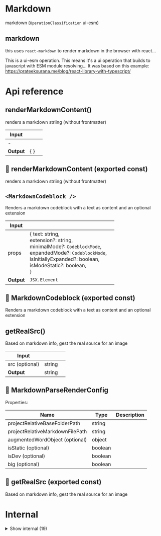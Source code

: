 # Markdown

markdown (`OperationClassification` ui-esm)


## markdown

this uses `react-markdown` to render markdown in the browser with react...

This is a ui-esm operation. This means it's a ui operation that builds to javascript with ESM module resolving... It was based on this example: https://prateeksurana.me/blog/react-library-with-typescript/




# Api reference

## renderMarkdownContent()

renders a markdown striing (without frontmatter)


| Input      |    |    |
| ---------- | -- | -- |
| - | | |
| **Output** | {  }   |    |



## 📄 renderMarkdownContent (exported const)

renders a markdown striing (without frontmatter)


## `<MarkdownCodeblock />`

Renders a markdown codeblock with a text as content and an optional extension


| Input      |    |    |
| ---------- | -- | -- |
| props | { text: string, <br />extension?: string, <br />minimalMode?: `CodeblockMode`, <br />expandedMode?: `CodeblockMode`, <br />isInitiallyExpanded?: boolean, <br />isModeStatic?: boolean, <br /> } |  |
| **Output** | `JSX.Element`   |    |



## 📄 MarkdownCodeblock (exported const)

Renders a markdown codeblock with a text as content and an optional extension


## getRealSrc()

Based on markdown info, gest the real source for an image


| Input      |    |    |
| ---------- | -- | -- |
| src (optional) | string |  |,| config | `MarkdownParseRenderConfig` |  |
| **Output** | string   |    |



## 🔹 MarkdownParseRenderConfig

Properties: 

 | Name | Type | Description |
|---|---|---|
| projectRelativeBaseFolderPath  | string |  |
| projectRelativeMarkdownFilePath  | string |  |
| augmentedWordObject (optional) | object |  |
| isStatic (optional) | boolean |  |
| isDev (optional) | boolean |  |
| big (optional) | boolean |  |



## 📄 getRealSrc (exported const)

Based on markdown info, gest the real source for an image

# Internal

<details><summary>Show internal (19)</summary>
    
  # getUrlFromRelativeUrl()

gets the renderable asset url from the relative url


| Input      |    |    |
| ---------- | -- | -- |
| relativeUrl | string |  |,| relativeUrlStrategy | api / static |  |,| projectRelativeBaseFolderPath | string |  |,| projectRelativeMarkdownFilePath | string |  |
| **Output** | `String`   |    |



## getYoutubeId()

| Input      |    |    |
| ---------- | -- | -- |
| - | | |
| **Output** | string   |    |



## `<HtmlHeader />`

| Input      |    |    |
| ---------- | -- | -- |
| - | | |
| **Output** | `JSX.Element`   |    |



## renderFrontmatter()

Renders markdown frontmatter parameters (and optionally a spacer)


| Input      |    |    |
| ---------- | -- | -- |
| parameters | `Frontmatter` |  |,| config (optional) | { renderSpacer?: boolean, <br /> } |  |
| **Output** | `JSX.Element`   |    |



## renderMarkdownChunk()

renders a MarkdownChunk interface


| Input      |    |    |
| ---------- | -- | -- |
| chunk | `MarkdownChunk` |  |,| config | `MarkdownParseRenderConfig` |  |
| **Output** | `JSX.Element`   |    |



## renderMarkdownParse()

renders the MardkownParse interface (including frontmatter)


| Input      |    |    |
| ---------- | -- | -- |
| markdownParse | `MarkdownParse` |  |,| config | `MarkdownParseRenderConfig` |  |
| **Output** | `JSX.Element`   |    |



## renderMarkdownTitle()

renders a markdown title (level should be 1 for h1 and 6 for h6)


| Input      |    |    |
| ---------- | -- | -- |
| title | string |  |,| level | number |  |
| **Output** | `JSX.Element`   |    |



## useOpenHashDetails()

| Input      |    |    |
| ---------- | -- | -- |
| - | | |
| **Output** |    |    |



## 🔹 CodeblockMode

## 📄 defaultExpandedMode (exported const)

## 📄 defaultMinimalMode (exported const)

## 📄 getUrlFromRelativeUrl (exported const)

gets the renderable asset url from the relative url


## 📄 getYoutubeId (exported const)

## 📄 HtmlHeader (exported const)

## 📄 renderFrontmatter (exported const)

Renders markdown frontmatter parameters (and optionally a spacer)


## 📄 renderMarkdownChunk (exported const)

renders a MarkdownChunk interface


## 📄 renderMarkdownParse (exported const)

renders the MardkownParse interface (including frontmatter)


## 📄 renderMarkdownTitle (exported const)

renders a markdown title (level should be 1 for h1 and 6 for h6)


## 📄 useOpenHashDetails (exported const)

  </details>

